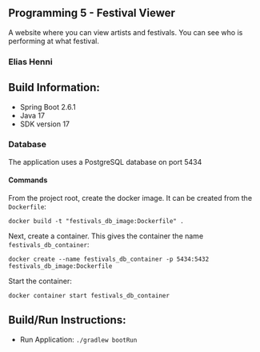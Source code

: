 ## Programming 5 - Festival Viewer
A website where you can view artists and festivals. You can see who is performing at what festival.

### Elias Henni

## Build Information:

- Spring Boot 2.6.1
- Java 17
- SDK version 17

### Database

The application uses a PostgreSQL database on port 5434

#### Commands

From the project root, create the docker image. It can be created from the `Dockerfile`:

```shell
docker build -t "festivals_db_image:Dockerfile" .
```

Next, create a container. This gives the container the name `festivals_db_container`:

```shell
docker create --name festivals_db_container -p 5434:5432 festivals_db_image:Dockerfile
```

Start the container:

```shell
docker container start festivals_db_container
```

## Build/Run Instructions:
- Run Application: ``./gradlew bootRun``
